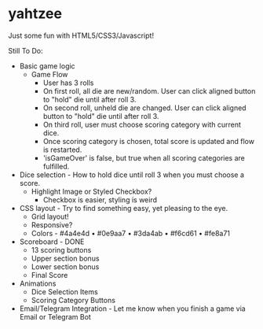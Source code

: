 # yahtzee
Just some fun with HTML5/CSS3/Javascript!

Still To Do:

- Basic game logic
  - Game Flow
    - User has 3 rolls
    - On first roll, all die are new/random.  User can click aligned button to "hold" die until after roll 3.
    - On second roll, unheld die are changed.  User can click aligned button to "hold" die until after roll 3.
    - On third roll, user must choose scoring category with current dice.
    - Once scoring category is chosen, total score is updated and flow is restarted.
    - 'isGameOver' is false, but true when all scoring categories are fulfilled.
- Dice selection - How to hold dice until roll 3 when you must choose a score.
  - Highlight Image or Styled Checkbox?
    - Checkbox is easier, styling is weird
- CSS layout - Try to find something easy, yet pleasing to the eye.
  - Grid layout!
  - Responsive?
  - Colors - #4a4e4d • #0e9aa7 • #3da4ab • #f6cd61 • #fe8a71
- Scoreboard - DONE
  - 13 scoring buttons
  - Upper section bonus
  - Lower section bonus
  - Final Score
- Animations
  - Dice Selection Items
  - Scoring Category Buttons
- Email/Telegram Integration - Let me know when you finish a game via Email or Telegram Bot
